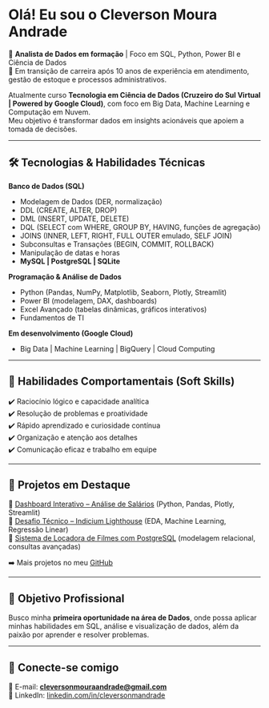 # Olá! Eu sou o Cleverson Moura Andrade  

🎯 **Analista de Dados em formação** | Foco em SQL, Python, Power BI e Ciência de Dados  
🚀 Em transição de carreira após 10 anos de experiência em atendimento, gestão de estoque e processos administrativos.  

Atualmente curso **Tecnologia em Ciência de Dados (Cruzeiro do Sul Virtual | Powered by Google Cloud)**, com foco em Big Data, Machine Learning e Computação em Nuvem.  
Meu objetivo é transformar dados em insights acionáveis que apoiem a tomada de decisões.  

---

## 🛠️ Tecnologias & Habilidades Técnicas  

**Banco de Dados (SQL)**  
- Modelagem de Dados (DER, normalização)  
- DDL (CREATE, ALTER, DROP)  
- DML (INSERT, UPDATE, DELETE)  
- DQL (SELECT com WHERE, GROUP BY, HAVING, funções de agregação)  
- JOINS (INNER, LEFT, RIGHT, FULL OUTER emulado, SELF JOIN)  
- Subconsultas e Transações (BEGIN, COMMIT, ROLLBACK)  
- Manipulação de datas e horas  
- **MySQL | PostgreSQL | SQLite**  

**Programação & Análise de Dados**  
- Python (Pandas, NumPy, Matplotlib, Seaborn, Plotly, Streamlit)  
- Power BI (modelagem, DAX, dashboards)  
- Excel Avançado (tabelas dinâmicas, gráficos interativos)  
- Fundamentos de TI  

**Em desenvolvimento (Google Cloud)**  
- Big Data | Machine Learning | BigQuery | Cloud Computing  

---

## 🌟 Habilidades Comportamentais (Soft Skills)  
✔️ Raciocínio lógico e capacidade analítica  
✔️ Resolução de problemas e proatividade  
✔️ Rápido aprendizado e curiosidade contínua  
✔️ Organização e atenção aos detalhes  
✔️ Comunicação eficaz e trabalho em equipe  

---

## 📂 Projetos em Destaque  
🔹 [Dashboard Interativo – Análise de Salários](https://imersao-dados-com-python-alura.streamlit.app/) (Python, Pandas, Plotly, Streamlit)  
🔹 [Desafio Técnico – Indicium Lighthouse](https://github.com/Cleverson-Andrade/Desafio_Indicium_Lighthouse) (EDA, Machine Learning, Regressão Linear)  
🔹 [Sistema de Locadora de Filmes com PostgreSQL](https://github.com/Cleverson-Andrade/projeto-locadora-postgresql) (modelagem relacional, consultas avançadas)  

➡️ Mais projetos no meu [GitHub](https://github.com/Cleverson-Andrade?tab=repositories)  

---

## 🎯 Objetivo Profissional  
Busco minha **primeira oportunidade na área de Dados**, onde possa aplicar minhas habilidades em SQL, análise e visualização de dados, além da paixão por aprender e resolver problemas.  

---

## 🔗 Conecte-se comigo  
📩 E-mail: **cleversonmouraandrade@gmail.com**  
💼 LinkedIn: [linkedin.com/in/cleversonmandrade](https://www.linkedin.com/in/cleversonmandrade/)  
